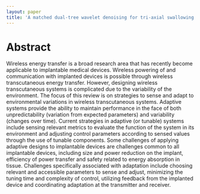 ```yaml
---
layout: paper
title: 'A matched dual-tree wavelet denoising for tri-axial swallowing vibrations'
---
```


# Abstract

Wireless energy transfer is a broad research area that has recently become applicable to implantable medical devices. Wireless powering of and communication with implanted devices is possible through wireless transcutaneous energy transfer. However, designing wireless transcutaneous systems is complicated due to the variability of the environment. The focus of this review is on strategies to sense and adapt to environmental variations in wireless transcutaneous systems. Adaptive systems provide the ability to maintain performance in the face of both unpredictability (variation from expected parameters) and variability (changes over time). Current strategies in adaptive (or tunable) systems include sensing relevant metrics to evaluate the function of the system in its environment and adjusting control parameters according to sensed values through the use of tunable components. Some challenges of applying adaptive designs to implantable devices are challenges common to all implantable devices, including size and power reduction on the implant, efficiency of power transfer and safety related to energy absorption in tissue. Challenges specifically associated with adaptation include choosing relevant and accessible parameters to sense and adjust, minimizing the tuning time and complexity of control, utilizing feedback from the implanted device and coordinating adaptation at the transmitter and receiver.
